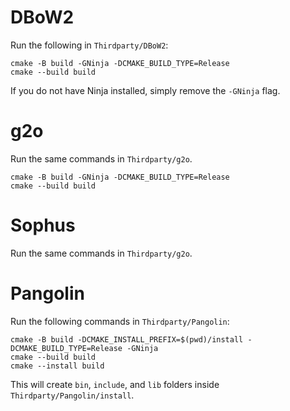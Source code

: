 # DBoW2

Run the following in `Thirdparty/DBoW2`:
```
cmake -B build -GNinja -DCMAKE_BUILD_TYPE=Release
cmake --build build
```

If you do not have Ninja installed, simply remove the `-GNinja` flag.

# g2o

Run the same commands in `Thirdparty/g2o`.
```
cmake -B build -GNinja -DCMAKE_BUILD_TYPE=Release
cmake --build build
```

# Sophus

Run the same commands in `Thirdparty/g2o`.

# Pangolin

Run the following commands in `Thirdparty/Pangolin`:
```
cmake -B build -DCMAKE_INSTALL_PREFIX=$(pwd)/install -DCMAKE_BUILD_TYPE=Release -GNinja
cmake --build build
cmake --install build
```

This will create `bin`, `include`, and `lib` folders inside `Thirdparty/Pangolin/install`.
